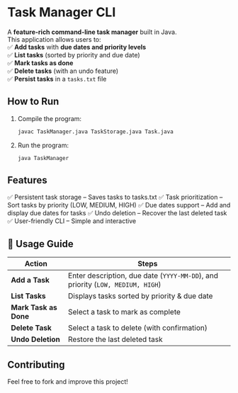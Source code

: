 # Task Manager CLI

A **feature-rich command-line task manager** built in Java.  
This application allows users to:  
✅ **Add tasks** with **due dates and priority levels**  
✅ **List tasks** (sorted by priority and due date)  
✅ **Mark tasks as done**  
✅ **Delete tasks** (with an undo feature)  
✅ **Persist tasks** in a `tasks.txt` file  

## How to Run

1. Compile the program:
   ```sh
   javac TaskManager.java TaskStorage.java Task.java
   ```
2. Run the program:
   ```sh
   java TaskManager
   ```

## Features
✅ Persistent task storage – Saves tasks to tasks.txt
✅ Task prioritization – Sort tasks by priority (LOW, MEDIUM, HIGH)
✅ Due dates support – Add and display due dates for tasks
✅ Undo deletion – Recover the last deleted task
✅ User-friendly CLI – Simple and interactive

## 📝 Usage Guide

| **Action**         | **Steps** |
|--------------------|----------|
| **Add a Task**     | Enter description, due date (`YYYY-MM-DD`), and priority (`LOW, MEDIUM, HIGH`) |
| **List Tasks**     | Displays tasks sorted by priority & due date |
| **Mark Task as Done** | Select a task to mark as complete |
| **Delete Task**    | Select a task to delete (with confirmation) |
| **Undo Deletion**  | Restore the last deleted task |

## Contributing
Feel free to fork and improve this project!
